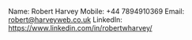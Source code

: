 Name: Robert Harvey
Mobile: +44 7894910369
Email: robert@harveyweb.co.uk
LinkedIn: https://www.linkedin.com/in/robertwharvey/
